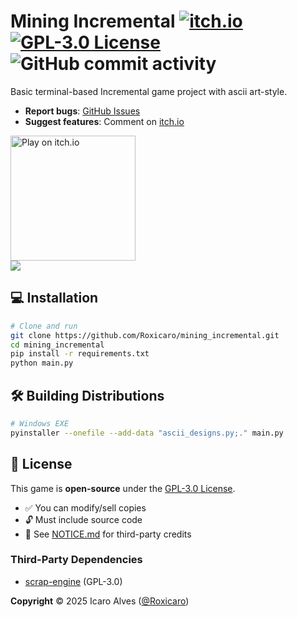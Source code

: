 # Mining Incremental [![itch.io](https://img.shields.io/badge/Available_on-itch.io-FA5C5C?logo=itchdotio)](https://roxicaro.itch.io/mining-incremental) [![GPL-3.0 License](https://img.shields.io/badge/License-GPLv3-blue.svg)](LICENSE) ![GitHub commit activity](https://img.shields.io/github/commit-activity/t/roxicaro/Mining_Incremental) 

Basic terminal-based Incremental game project with ascii art-style. 
- **Report bugs**: [GitHub Issues](https://github.com/Roxicaro/Mining_Incremental/issues)  
- **Suggest features**: Comment on [itch.io](https://roxicaro.itch.io/mining-incremental)  <br>
<a href="https://roxicaro.itch.io/mining-incremental">
  <img src="https://static.itch.io/images/badge.svg" alt="Play on itch.io" width="200">
</a>  
<br>
<img src = "https://github.com/Roxicaro/Mining_Incremental/blob/main/PrintScreens/gameplay.gif"></img>

## 💻 Installation
```bash
# Clone and run
git clone https://github.com/Roxicaro/mining_incremental.git
cd mining_incremental
pip install -r requirements.txt
python main.py
```

## 🛠️ Building Distributions
```bash
# Windows EXE
pyinstaller --onefile --add-data "ascii_designs.py;." main.py
```

## 📜 License
This game is **open-source** under the [GPL-3.0 License](LICENSE).  
- ✅ You can modify/sell copies  
- 🔓 Must include source code  
- 📝 See [NOTICE.md](NOTICE.md) for third-party credits

### Third-Party Dependencies
- [scrap-engine](https://github.com/lxgr-linux/scrap_engine) (GPL-3.0)

**Copyright** © 2025 Icaro Alves ([@Roxicaro](https://github.com/Roxicaro))


